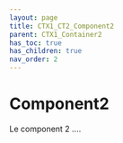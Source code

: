 ```yaml
---
layout: page
title: CTX1_CT2_Component2
parent: CTX1_Container2
has_toc: true
has_children: true
nav_order: 2
---
```


# Component2
Le component 2 ....